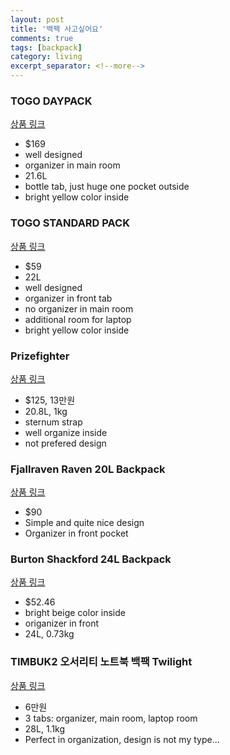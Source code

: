 ```yaml
---
layout: post
title: '백팩 사고싶어요'
comments: true
tags: [backpack]
category: living
excerpt_separator: <!--more-->
---
```


### TOGO DAYPACK
[상품 링크](https://topodesigns.com/collections/backpacks/products/daypack?variant=729740001&avad=223489_a1f251ef9)

- $169
- well designed
- organizer in main room
- 21.6L
- bottle tab, just huge one pocket outside
- bright yellow color inside

### TOGO STANDARD PACK
[상품 링크](https://topodesigns.com/collections/work-bags/products/standard-pack-1?variant=33192137883701)

- $59
- 22L
- well designed
- organizer in front tab
- no organizer in main room
- additional room for laptop
- bright yellow color inside


### Prizefighter
[상품 링크](https://store.musinsa.com/app/goods/1096764)

- $125, 13만원
- 20.8L, 1kg
- sternum strap
- well organize inside
- not prefered design

### Fjallraven Raven 20L Backpack
[상품 링크](https://www.backcountry.com/fjallraven-raven-20-backpack?skid=FJR009S-DEEFOR-ONESIZ&ti=U2VhcmNoIFJlc3VsdHM6ZmphbGxyYXZlbiBiYWNrcGFjazoxOjQ6ZmphbGxyYXZlbiBiYWNrcGFjaw==)

- $90
- Simple and quite nice design
- Organizer in front pocket

### Burton Shackford 24L Backpack
[상품 링크](https://www.backcountry.com/burton-shackford-24l-backpack?skid=BUR024D-HYTRRICO-ONESIZ&ti=UExQIENhdDpFdmVyeWRheSBQYWNrczo3OjM4OmJjLWV2ZXJ5ZGF5LXBhY2tz)


- $52.46
- bright beige color inside
- origanizer in front
- 24L, 0.73kg


### TIMBUK2 오서리티 노트북 백팩 Twilight
[상품 링크](http://www.attopangea.com/shop/goods/goods_view.php?goodsno=10320&category=016002)

- 6만원
- 3 tabs: organizer, main room, laptop room
- 28L, 1.1kg
- Perfect in organization, design is not my type...

